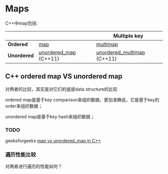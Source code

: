 # Maps

C++中map包括: 

|               |                                                              | Multiple key                                                 |
| ------------- | ------------------------------------------------------------ | ------------------------------------------------------------ |
| **Ordered**   | [map](https://en.cppreference.com/w/cpp/container/map)       | [multimap](https://en.cppreference.com/w/cpp/container/multimap) |
| **Unordered** | [unordered_map](https://en.cppreference.com/w/cpp/container/unordered_map) (C++11) | [unordered_multimap](https://en.cppreference.com/w/cpp/container/unordered_multimap) (C++11) |



## C++ ordered map VS unordered map

对两者的比较，其实是对它们的底层data structure的比较

ordered map是基于key comparison来组织数据，更加准确说，它是基于key的order来组织数据；

unordered map是基于key hash来组织数据；



### TODO

geeksforgeeks [map vs unordered_map in C++](https://www.geeksforgeeks.org/map-vs-unordered_map-c/)

### 遍历性能比较

对两者进行遍历的性能如何？



